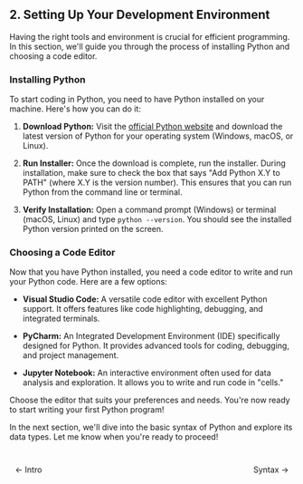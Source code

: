 ## 2. Setting Up Your Development Environment

Having the right tools and environment is crucial for efficient programming. In this section, we'll guide you through the process of installing Python and choosing a code editor.

### Installing Python

To start coding in Python, you need to have Python installed on your machine. Here's how you can do it:

1. **Download Python:** Visit the [official Python website](https://www.python.org/downloads/) and download the latest version of Python for your operating system (Windows, macOS, or Linux).

2. **Run Installer:** Once the download is complete, run the installer. During installation, make sure to check the box that says "Add Python X.Y to PATH" (where X.Y is the version number). This ensures that you can run Python from the command line or terminal.

3. **Verify Installation:** Open a command prompt (Windows) or terminal (macOS, Linux) and type `python --version`. You should see the installed Python version printed on the screen.

### Choosing a Code Editor

Now that you have Python installed, you need a code editor to write and run your Python code. Here are a few options:

- **Visual Studio Code:** A versatile code editor with excellent Python support. It offers features like code highlighting, debugging, and integrated terminals.

- **PyCharm:** An Integrated Development Environment (IDE) specifically designed for Python. It provides advanced tools for coding, debugging, and project management.

- **Jupyter Notebook:** An interactive environment often used for data analysis and exploration. It allows you to write and run code in "cells."

Choose the editor that suits your preferences and needs. You're now ready to start writing your first Python program!

In the next section, we'll dive into the basic syntax of Python and explore its data types. Let me know when you're ready to proceed!

<br>

<div style="display: flex; justify-content: space-between; align-items: center;">
    <a href="https://bitquip.github.io/.NET-TDD/1_intro" style="margin: 10px; text-decoration: none;">← Intro</a>
    <span style="margin: 10px;"></span>
    <a href="https://bitquip.github.io/.NET-TDD/3_syntax_datatypes" style="margin: 10px; text-decoration: none;">Syntax →</a>
</div>
